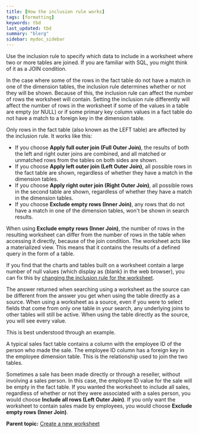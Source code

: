 ```yaml
---
title: [How the inclusion rule works]
tags: [formatting]
keywords: tbd
last_updated: tbd
summary: "blerg"
sidebar: mydoc_sidebar
---
```

Use the inclusion rule to specify which data to include in a worksheet where two or more tables are joined. If you are familiar with SQL, you might think of it as a JOIN condition.

In the case where some of the rows in the fact table do not have a match in one of the dimension tables, the inclusion rule determines whether or not they will be shown. Because of this, the inclusion rule can affect the number of rows the worksheet will contain. Setting the inclusion rule differently will affect the number of rows in the worksheet if some of the values in a table are empty \(or NULL\) or if some primary key column values in a fact table do not have a match to a foreign key in the dimension table.

Only rows in the fact table \(also known as the LEFT table\) are affected by the inclusion rule. It works like this:

-   If you choose **Apply full outer join \(Full Outer Join\)**, the results of both the left and right outer joins are combined, and all matched or unmatched rows from the tables on both sides are shown.
-   If you choose **Apply left outer join \(Left Outer Join\)**, all possible rows in the fact table are shown, regardless of whether they have a match in the dimension tables.
-   If you choose **Apply right outer join \(Right Outer Join\)**, all possible rows in the second table are shown, regardless of whether they have a match in the dimension tables.
-   If you choose **Exclude empty rows \(Inner Join\)**, any rows that do not have a match in one of the dimension tables, won't be shown in search results.

When using **Exclude empty rows \(Inner Join\)**, the number of rows in the resulting worksheet can differ from the number of rows in the table when accessing it directly, because of the join condition. The worksheet acts like a materialized view. This means that it contains the results of a defined query in the form of a table.

If you find that the charts and tables built on a worksheet contain a large number of null values \(which display as \{blank\} in the web browser\), you can fix this by [changing the inclusion rule for the worksheet](change_inclusion_rule.html#).

The answer returned when searching using a worksheet as the source can be different from the answer you get when using the table directly as a source. When using a worksheet as a source, even if you were to select fields that come from only one table in your search, any underlying joins to other tables will still be active. When using the table directly as the source, you will see every value.

This is best understood through an example.

A typical sales fact table contains a column with the employee ID of the person who made the sale. The employee ID column has a foreign key in the employee dimension table. This is the relationship used to join the two tables.

Sometimes a sale has been made directly or through a reseller, without involving a sales person. In this case, the employee ID value for the sale will be empty in the fact table. If you wanted the worksheet to include all sales, regardless of whether or not they were associated with a sales person, you would choose **Include all rows \(Left Outer Join\)**. If you only want the worksheet to contain sales made by employees, you would choose **Exclude empty rows \(Inner Join\)**.

**Parent topic:** [Create a new worksheet](../../admin/worksheets/worksheet_create.html)
